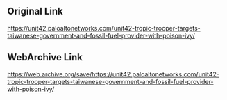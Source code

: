 ## Original Link

https://unit42.paloaltonetworks.com/unit42-tropic-trooper-targets-taiwanese-government-and-fossil-fuel-provider-with-poison-ivy/

## WebArchive Link

https://web.archive.org/save/https://unit42.paloaltonetworks.com/unit42-tropic-trooper-targets-taiwanese-government-and-fossil-fuel-provider-with-poison-ivy/
